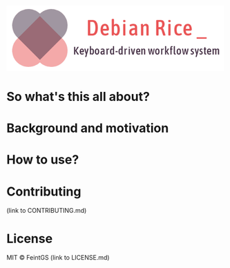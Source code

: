 ![Project logo](rice_logo.png)

# So what's this all about?

# Background and motivation

# How to use?

# Contributing
(link to CONTRIBUTING.md)

# License
MIT © FeintGS (link to LICENSE.md)
